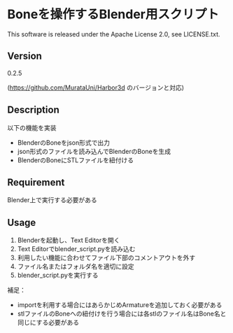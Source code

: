 Boneを操作するBlender用スクリプト
====

This software is released under the Apache License 2.0, see LICENSE.txt.

## Version

0.2.5

(https://github.com/MurataUni/Harbor3d のバージョンと対応)

## Description

以下の機能を実装
* BlenderのBoneをjson形式で出力
* json形式のファイルを読み込んでBlenderのBoneを生成
* BlenderのBoneにSTLファイルを紐付ける

## Requirement

Blender上で実行する必要がある

## Usage

1. Blenderを起動し、Text Editorを開く
1. Text Editorでblender_script.pyを読み込む
1. 利用したい機能に合わせてファイル下部のコメントアウトを外す
1. ファイル名またはフォルダ名を適切に設定
1. blender_script.pyを実行する

補足：
* importを利用する場合にはあらかじめArmatureを追加しておく必要がある
* stlファイルのBoneへの紐付けを行う場合には各stlのファイル名はBone名と同じにする必要がある
